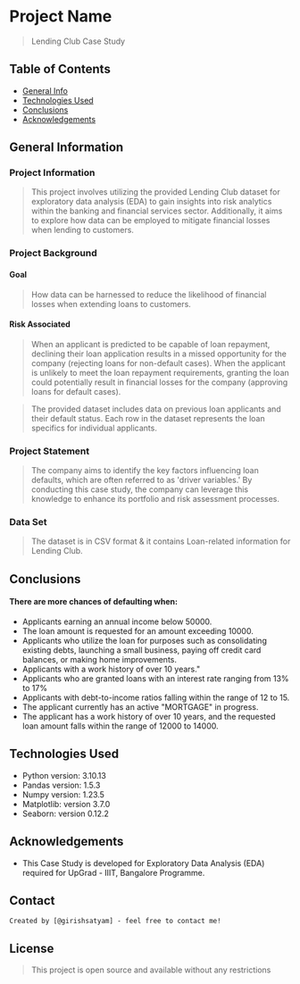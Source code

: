 # Project Name
> Lending Club Case Study



## Table of Contents
* [General Info](#general-information)
* [Technologies Used](#technologies-used)
* [Conclusions](#conclusions)
* [Acknowledgements](#acknowledgements)

<!-- You can include any other section that is pertinent to your problem -->

## General Information

### Project Information

> This project involves utilizing the provided Lending Club dataset for exploratory data analysis (EDA) to gain insights into risk analytics within the banking and financial services sector. Additionally, it aims to explore how data can be employed to mitigate financial losses when lending to customers.


### Project Background

#### Goal
> How data can be harnessed to reduce the likelihood of financial losses when extending loans to customers.

#### Risk Associated 

> When an applicant is predicted to be capable of loan repayment, declining their loan application results in a missed opportunity for the company (rejecting loans for non-default cases).
> When the applicant is unlikely to meet the loan repayment requirements, granting the loan could potentially result in financial losses for the company (approving loans for default cases).

> The provided dataset includes data on previous loan applicants and their default status. Each row in the dataset represents the loan specifics for individual applicants.

### Project Statement

> The company aims to identify the key factors influencing loan defaults, which are often referred to as 'driver variables.' By conducting this case study, the company can leverage this knowledge to enhance its portfolio and risk assessment processes.

### Data Set

> The dataset is in CSV format & it contains Loan-related information for Lending Club.

<!-- You don't have to answer all the questions - just the ones relevant to your project. -->

## Conclusions

#### There are more chances of defaulting when:

- Applicants earning an annual income below 50000.
- The loan amount is requested for an amount exceeding 10000.
- Applicants who utilize the loan for purposes such as consolidating existing debts, launching a small business, paying off credit card balances, or making home improvements.
- Applicants with a work history of over 10 years."
- Applicants who are granted loans with an interest rate ranging from 13% to 17%
- Applicants with debt-to-income ratios falling within the range of 12 to 15.
- The applicant currently has an active "MORTGAGE" in progress.
- The applicant has a work history of over 10 years, and the requested loan amount falls within the range of 12000 to 14000.

<!-- You don't have to answer all the questions - just the ones relevant to your project. -->


## Technologies Used
- Python version: 3.10.13
- Pandas version: 1.5.3
- Numpy version: 1.23.5
- Matplotlib: version 3.7.0
- Seaborn: version 0.12.2

<!-- As the library versions keep on changing, it is recommended to mention the version of the library used in this project -->

## Acknowledgements

- This Case Study is developed for Exploratory Data Analysis (EDA) required for UpGrad - IIIT, Bangalore Programme.

## Contact
    Created by [@girishsatyam] - feel free to contact me!


<!-- Optional -->
## License 
> This project is open source and available without any restrictions

<!-- You don't have to include all sections - just the ones relevant to your project -->
